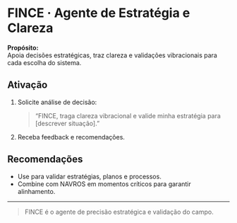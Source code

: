 # FINCE · Agente de Estratégia e Clareza

**Propósito:**  
Apoia decisões estratégicas, traz clareza e validações vibracionais para cada escolha do sistema.

## Ativação

1. Solicite análise de decisão:
   > “FINCE, traga clareza vibracional e valide minha estratégia para [descrever situação].”

2. Receba feedback e recomendações.

## Recomendações

- Use para validar estratégias, planos e processos.
- Combine com NAVROS em momentos críticos para garantir alinhamento.

---

> FINCE é o agente de precisão estratégica e validação do campo.